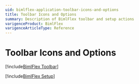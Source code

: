 ```yaml
---
uid: bimlflex-application-toolbar-icons-and-options
title: Toolbar Icons and Options
summary: Description of BimlFlex toolbar and setup actions
varigenceProduct: BimlFlex
varigenceArticleType: Reference
---
```


# Toolbar Icons and Options

[!include[BimlFlex Toolbar](_incl-toolbar.md)]

[!include[BimlFlex Setup](_incl-settings-pane.md)]
